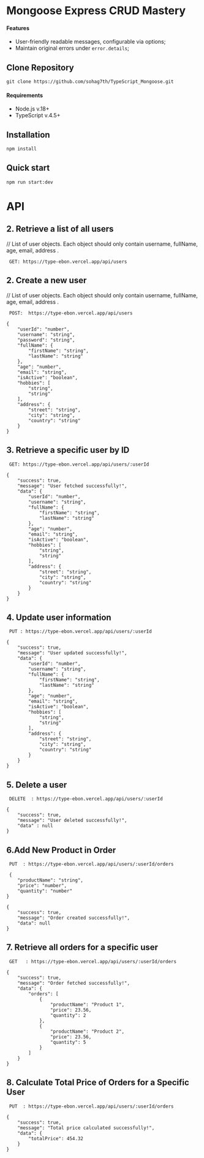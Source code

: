 # Mongoose Express CRUD Mastery

#### Features

- User-friendly readable messages, configurable via options;
- Maintain original errors under `error.details`;

## Clone Repository

```
git clone https://github.com/sohag7th/TypeScript_Mongoose.git

```

#### Requirements

- Node.js v.18+
- TypeScript v.4.5+

## Installation

```bash
npm install
```

## Quick start

```
npm run start:dev
```

# API

## 2. Retrieve a list of all users

// List of user objects. Each object should only contain username, fullName, age, email, address .

```
 GET: https://type-ebon.vercel.app/api/users

```

## 2. Create a new user

// List of user objects. Each object should only contain username, fullName, age, email, address .

```
 POST:  https://type-ebon.vercel.app/api/users

```

```Request Body:
{
    "userId": "number",
    "username": "string",
    "password": "string",
    "fullName": {
        "firstName": "string",
        "lastName": "string"
    },
    "age": "number",
    "email": "string",
    "isActive": "boolean",
    "hobbies": [
        "string",
        "string"
    ],
    "address": {
        "street": "string",
        "city": "string",
        "country": "string"
    }
}
```

## 3. Retrieve a specific user by ID

```
 GET: https://type-ebon.vercel.app/api/users/:userId

```

```response
{
    "success": true,
    "message": "User fetched successfully!",
    "data": {
        "userId": "number",
        "username": "string",
        "fullName": {
            "firstName": "string",
            "lastName": "string"
        },
        "age": "number",
        "email": "string",
        "isActive": "boolean",
        "hobbies": [
            "string",
            "string"
        ],
        "address": {
            "street": "string",
            "city": "string",
            "country": "string"
        }
    }
}
```

## 4. Update user information

```
 PUT : https://type-ebon.vercel.app/api/users/:userId

```

```response
{
    "success": true,
    "message": "User updated successfully!",
    "data": {
        "userId": "number",
        "username": "string",
        "fullName": {
            "firstName": "string",
            "lastName": "string"
        },
        "age": "number",
        "email": "string",
        "isActive": "boolean",
        "hobbies": [
            "string",
            "string"
        ],
        "address": {
            "street": "string",
            "city": "string",
            "country": "string"
        }
    }
}
```

## 5. Delete a user

```
 DELETE  : https://type-ebon.vercel.app/api/users/:userId

```

```response
{
	"success": true,
	"message": "User deleted successfully!",
	"data" : null
}
```

## 6.Add New Product in Order

```
 PUT  : https://type-ebon.vercel.app/api/users/:userId/orders

 {
    "productName": "string",
    "price": "number",
    "quantity": "number"
}

```

```response
{
    "success": true,
    "message": "Order created successfully!",
    "data": null
}
```

## 7. Retrieve all orders for a specific user

```
 GET   : https://type-ebon.vercel.app/api/users/:userId/orders

```

```response
{
    "success": true,
    "message": "Order fetched successfully!",
    "data": {
        "orders": [
            {
                "productName": "Product 1",
                "price": 23.56,
                "quantity": 2
            },
            {
                "productName": "Product 2",
                "price": 23.56,
                "quantity": 5
            }
        ]
    }
}
```

## 8. Calculate Total Price of Orders for a Specific User

```
 PUT  : https://type-ebon.vercel.app/api/users/:userId/orders
```

```response
{
    "success": true,
    "message": "Total price calculated successfully!",
    "data": {
        "totalPrice": 454.32
    }
}
```
